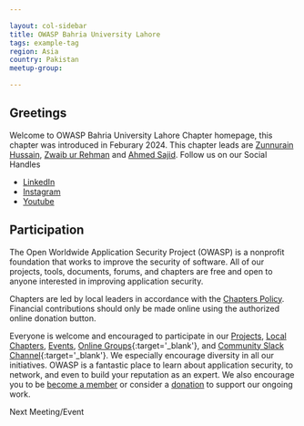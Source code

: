 ```yaml
---

layout: col-sidebar
title: OWASP Bahria University Lahore
tags: example-tag
region: Asia
country: Pakistan
meetup-group:

---
```


## Greetings
Welcome to OWASP Bahria University Lahore Chapter homepage, this chapter was introduced in Feburary 2024. This chapter leads are [Zunnurain Hussain](https://www.linkedin.com/in/muhammad-zunnurain-hussain-50641b61/), [Zwaib ur Rehman](https://www.linkedin.com/in/v0lks3c/) and [Ahmed Sajid](https://www.linkedin.com/in/a-sajid/).
Follow us on our Social Handles
+ [LinkedIn](https://www.linkedin.com/company/owasp-bulc-chapter/)
+ [Instagram](https://www.instagram.com/owasp.bulc/)
+ [Youtube](https://www.youtube.com/channel/UC1Bx56g8XCTMdKgzsEInf-A)

## Participation
The Open Worldwide Application Security Project (OWASP) is a nonprofit foundation that works to improve the security of software. All of our projects, tools, documents, forums, and chapters are free and open to anyone interested in improving application security. 

Chapters are led by local leaders in accordance with the [Chapters Policy](/www-policy/operational/chapters). Financial contributions should only be made online using the authorized online donation button. 

Everyone is welcome and encouraged to participate in our [Projects](/projects/), [Local Chapters](/chapters/), [Events](/events/), [Online Groups](https://groups.google.com/a/owasp.com/){:target='_blank'}, and [Community Slack Channel](https://owasp.slack.com/){:target='_blank'}. We especially encourage diversity in all our initiatives. OWASP is a fantastic place to learn about application security, to network, and even to build your reputation as an expert. We also encourage you to be [become a member](/membership/) or consider a [donation](/donate/) to support our ongoing work.

Next Meeting/Event <!-- You should keep this section as it will populate your meetup events -->
